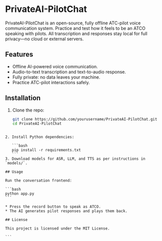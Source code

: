# PrivateAI-PilotChat

PrivateAI-PilotChat is an open-source, fully offline ATC-pilot voice communication system. Practice and test how it feels to be an ATCO speaking with pilots. All transcription and responses stay local for full privacy—no cloud or external servers.

## Features
- Offline AI-powered voice communication.
- Audio-to-text transcription and text-to-audio response.
- Fully private: no data leaves your machine.
- Practice ATC-pilot interactions safely.

## Installation
1. Clone the repo:
   ```bash
   git clone https://github.com/yourusername/PrivateAI-PilotChat.git
   cd PrivateAI-PilotChat
````

2. Install Python dependencies:

   ```bash
   pip install -r requirements.txt
   ```
3. Download models for ASR, LLM, and TTS as per instructions in `models/`.

## Usage

Run the conversation frontend:

```bash
python app.py
```

* Press the record button to speak as ATCO.
* The AI generates pilot responses and plays them back.

## License

This project is licensed under the MIT License.

```